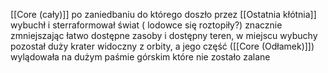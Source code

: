 [[Core (cały)]] po zaniedbaniu do którego doszło przez [[Ostatnia kłótnia]] wybuchł i sterraformował świat ( lodowce się roztopiły?) znacznie zmniejszając łatwo dostępne zasoby i dostępny teren, w miejscu wybuchy pozostał duży krater widoczny z orbity, a jego część ([[Core (Odłamek)]]) wylądowała na dużym paśmie górskim które nie zostało zalane
